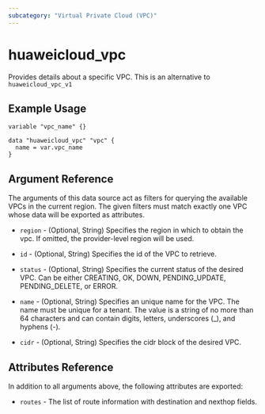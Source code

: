 ```yaml
---
subcategory: "Virtual Private Cloud (VPC)"
---
```


# huaweicloud_vpc

Provides details about a specific VPC.
This is an alternative to `huaweicloud_vpc_v1`

## Example Usage

```hcl
variable "vpc_name" {}

data "huaweicloud_vpc" "vpc" {
  name = var.vpc_name
}
```

## Argument Reference

The arguments of this data source act as filters for querying the available VPCs in the current region. The given filters must match exactly one VPC whose data will be exported as attributes.

* `region` - (Optional, String) Specifies the region in which to obtain the vpc. If omitted, the provider-level region will be used.

* `id` - (Optional, String) Specifies the id of the VPC to retrieve.

* `status` - (Optional, String) Specifies the current status of the desired VPC. Can be either CREATING, OK, DOWN, PENDING_UPDATE, PENDING_DELETE, or ERROR.

* `name` - (Optional, String) Specifies an unique name for the VPC. The name must be unique for a tenant. The value is a string of no more than 64 characters and can contain digits, letters, underscores (_), and hyphens (-).

* `cidr` - (Optional, String) Specifies the cidr block of the desired VPC.

## Attributes Reference

In addition to all arguments above, the following attributes are exported:

* `routes` - The list of route information with destination and nexthop fields.
